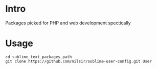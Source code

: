 # Intro

Packages picked for PHP and web development spectically 

# Usage
```
cd sublime_text_packages_path
git clone https://github.com/nilsir/sublime-user-config.git User
```
